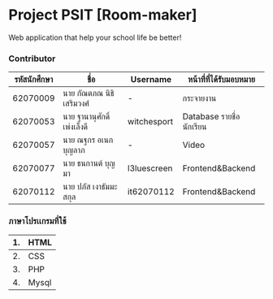 # Project PSIT [Room-maker]
  Web application that help your school life be better!


### Contributor

| รหัสนักศึกษา 	| ชื่อ                   	| Username    	| หน้าที่ที่ได้รับมอบหมาย     	|
|-----------	|----------------------	|-------------	|----------------------	  |
| 62070009  	| นาย กัณตภณ นิธิเสริมวงศ์  | -             | กระจายงาน               |
| 62070053  	| นาย ฐานานุศักดิ์ เพ่งเล็งดี  | witchesport   | Database รายชื่อนักเรียน 	 |
| 62070057  	| นาย ณฐกร อเนกบุญลาภ   | -             | Video                   |
| 62070077  	| นาย ธนกานต์ บุญมา   	 | l3luescreen   | Frontend&Backend        |
| 62070112  	| นาย ปภัส เงาธัมมะสกุล    | it62070112    | Frontend&Backend        |

### ภาษาโปรเเกรมที่ใช้

| 1. 	| HTML  	|
|----	|-------	|
| 2. 	| CSS   	|
| 3. 	| PHP   	|
| 4. 	| Mysql 	|
